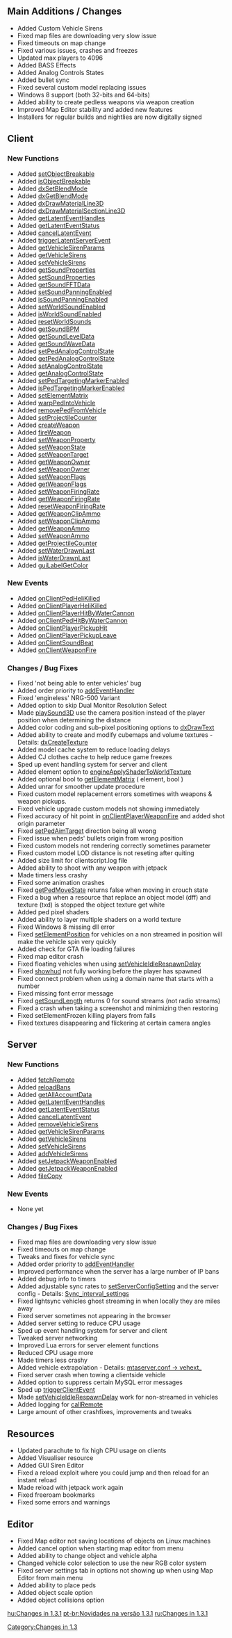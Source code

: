 Main Additions / Changes
------------------------

-   Added Custom Vehicle Sirens
-   Fixed map files are downloading very slow issue
-   Fixed timeouts on map change
-   Fixed various issues, crashes and freezes
-   Updated max players to 4096
-   Added BASS Effects
-   Added Analog Controls States
-   Added bullet sync
-   Fixed several custom model replacing issues
-   Windows 8 support (both 32-bits and 64-bits)
-   Added ability to create pedless weapons via weapon creation
-   Improved Map Editor stability and added new features
-   Installers for regular builds and nightlies are now digitally signed

Client
------

### New Functions

-   Added [setObjectBreakable](/docs/setObjectBreakable.md "wikilink")
-   Added [isObjectBreakable](/docs/isObjectBreakable.md "wikilink")
-   Added [dxSetBlendMode](/docs/dxSetBlendMode.md "wikilink")
-   Added [dxGetBlendMode](/docs/dxGetBlendMode.md "wikilink")
-   Added [dxDrawMaterialLine3D](/docs/dxDrawMaterialLine3D.md "wikilink")
-   Added [dxDrawMaterialSectionLine3D](/docs/dxDrawMaterialSectionLine3D.md "wikilink")
-   Added [getLatentEventHandles](/docs/getLatentEventHandles.md "wikilink")
-   Added [getLatentEventStatus](/docs/getLatentEventStatus.md "wikilink")
-   Added [cancelLatentEvent](/docs/cancelLatentEvent.md "wikilink")
-   Added [triggerLatentServerEvent](/docs/triggerLatentServerEvent.md "wikilink")
-   Added [getVehicleSirenParams](/docs/getVehicleSirenParams.md "wikilink")
-   Added [getVehicleSirens](/docs/getVehicleSirens.md "wikilink")
-   Added [setVehicleSirens](/docs/setVehicleSirens.md "wikilink")
-   Added [getSoundProperties](/docs/getSoundProperties.md "wikilink")
-   Added [setSoundProperties](/docs/setSoundProperties.md "wikilink")
-   Added [getSoundFFTData](/docs/getSoundFFTData.md "wikilink")
-   Added [setSoundPanningEnabled](/docs/setSoundPanningEnabled.md "wikilink")
-   Added [isSoundPanningEnabled](/docs/isSoundPanningEnabled.md "wikilink")
-   Added [setWorldSoundEnabled](/docs/setWorldSoundEnabled.md "wikilink")
-   Added [isWorldSoundEnabled](/docs/isWorldSoundEnabled.md "wikilink")
-   Added [resetWorldSounds](/docs/resetWorldSounds.md "wikilink")
-   Added [getSoundBPM](/docs/getSoundBPM.md "wikilink")
-   Added [getSoundLevelData](/docs/getSoundLevelData.md "wikilink")
-   Added [getSoundWaveData](/docs/getSoundWaveData.md "wikilink")
-   Added [setPedAnalogControlState](/docs/setPedAnalogControlState.md "wikilink")
-   Added [getPedAnalogControlState](/docs/getPedAnalogControlState.md "wikilink")
-   Added [setAnalogControlState](/docs/setAnalogControlState.md "wikilink")
-   Added [getAnalogControlState](/docs/getAnalogControlState.md "wikilink")
-   Added [setPedTargetingMarkerEnabled](/docs/setPedTargetingMarkerEnabled.md "wikilink")
-   Added [isPedTargetingMarkerEnabled](/docs/isPedTargetingMarkerEnabled.md "wikilink")
-   Added [setElementMatrix](/docs/setElementMatrix.md "wikilink")
-   Added [warpPedIntoVehicle](/docs/warpPedIntoVehicle.md "wikilink")
-   Added [removePedFromVehicle](/docs/removePedFromVehicle.md "wikilink")
-   Added [setProjectileCounter](/docs/setProjectileCounter.md "wikilink")
-   Added [createWeapon](/docs/createWeapon.md "wikilink")
-   Added [fireWeapon](/docs/fireWeapon.md "wikilink")
-   Added [setWeaponProperty](/docs/setWeaponProperty.md "wikilink")
-   Added [setWeaponState](/docs/setWeaponState.md "wikilink")
-   Added [setWeaponTarget](/docs/setWeaponTarget.md "wikilink")
-   Added [getWeaponOwner](/docs/getWeaponOwner.md "wikilink")
-   Added [setWeaponOwner](/docs/setWeaponOwner.md "wikilink")
-   Added [setWeaponFlags](/docs/setWeaponFlags.md "wikilink")
-   Added [getWeaponFlags](/docs/getWeaponFlags.md "wikilink")
-   Added [setWeaponFiringRate](/docs/setWeaponFiringRate.md "wikilink")
-   Added [getWeaponFiringRate](/docs/getWeaponFiringRate.md "wikilink")
-   Added [resetWeaponFiringRate](/docs/resetWeaponFiringRate.md "wikilink")
-   Added [getWeaponClipAmmo](/docs/getWeaponClipAmmo.md "wikilink")
-   Added [setWeaponClipAmmo](/docs/setWeaponClipAmmo.md "wikilink")
-   Added [getWeaponAmmo](/docs/getWeaponAmmo.md "wikilink")
-   Added [setWeaponAmmo](/docs/setWeaponAmmo.md "wikilink")
-   Added [getProjectileCounter](/docs/getProjectileCounter.md "wikilink")
-   Added [setWaterDrawnLast](/docs/setWaterDrawnLast.md "wikilink")
-   Added [isWaterDrawnLast](/docs/isWaterDrawnLast.md "wikilink")
-   Added [guiLabelGetColor](/docs/guiLabelGetColor.md "wikilink")

### New Events

-   Added [onClientPedHeliKilled](/docs/onClientPedHeliKilled.md "wikilink")
-   Added [onClientPlayerHeliKilled](/docs/onClientPlayerHeliKilled.md "wikilink")
-   Added [onClientPlayerHitByWaterCannon](/docs/onClientPlayerHitByWaterCannon.md "wikilink")
-   Added [onClientPedHitByWaterCannon](/docs/onClientPedHitByWaterCannon.md "wikilink")
-   Added [onClientPlayerPickupHit](/docs/onClientPlayerPickupHit.md "wikilink")
-   Added [onClientPlayerPickupLeave](/docs/onClientPlayerPickupLeave.md "wikilink")
-   Added [onClientSoundBeat](/docs/onClientSoundBeat.md "wikilink")
-   Added [onClientWeaponFire](/docs/onClientWeaponFire.md "wikilink")

### Changes / Bug Fixes

-   Fixed 'not being able to enter vehicles' bug
-   Added order priority to [addEventHandler](/docs/addEventHandler.md "wikilink")
-   Fixed 'engineless' NRG-500 Variant
-   Added option to skip Dual Monitor Resolution Select
-   Made [playSound3D](/docs/playSound3D.md "wikilink") use the camera position instead of the player position when determining the distance
-   Added color coding and sub-pixel positioning options to [dxDrawText](/docs/dxDrawText.md "wikilink")
-   Added ability to create and modify cubemaps and volume textures - Details: [dxCreateTexture](/docs/dxCreateTexture.md "wikilink")
-   Added model cache system to reduce loading delays
-   Added CJ clothes cache to help reduce game freezes
-   Sped up event handling system for server and client
-   Added element option to [engineApplyShaderToWorldTexture](/docs/engineApplyShaderToWorldTexture.md "wikilink")
-   Added optional bool to [getElementMatrix](/docs/getElementMatrix.md "wikilink") ( element, bool )
-   Added unrar for smoother update procedure
-   Fixed custom model replacement errors sometimes with weapons & weapon pickups.
-   Fixed vehicle upgrade custom models not showing immediately
-   Fixed accuracy of hit point in [onClientPlayerWeaponFire](/docs/onClientPlayerWeaponFire.md "wikilink") and added shot origin parameter
-   Fixed [setPedAimTarget](/docs/setPedAimTarget.md "wikilink") direction being all wrong
-   Fixed issue when peds' bullets origin from wrong position
-   Fixed custom models not rendering correctly sometimes parameter
-   Fixed custom model LOD distance is not reseting after quiting
-   Added size limit for clientscript.log file
-   Added ability to shoot with any weapon with jetpack
-   Made timers less crashy
-   Fixed some animation crashes
-   Fixed [getPedMoveState](/docs/getPedMoveState.md "wikilink") returns false when moving in crouch state
-   Fixed a bug when a resource that replace an object model (dff) and texture (txd) is stopped the object texture get white
-   Added ped pixel shaders
-   Added ability to layer multiple shaders on a world texture
-   Fixed Windows 8 missing dll error
-   Fixed [setElementPosition](/docs/setElementPosition.md "wikilink") for vehicles on a non streamed in position will make the vehicle spin very quickly
-   Added check for GTA file loading failures
-   Fixed map editor crash
-   Fixed floating vehicles when using [setVehicleIdleRespawnDelay](/docs/setVehicleIdleRespawnDelay.md "wikilink")
-   Fixed [showhud](/docs/Client_Commands#showhud.md "wikilink") not fully working before the player has spawned
-   Fixed connect problem when using a domain name that starts with a number
-   Fixed missing font error message
-   Fixed [getSoundLength](/docs/getSoundLength.md "wikilink") returns 0 for sound streams (not radio streams)
-   Fixed a crash when taking a screenshot and minimizing then restoring
-   Fixed setElementFrozen killing players from falls
-   Fixed textures disappearing and flickering at certain camera angles

Server
------

### New Functions

-   Added [fetchRemote](/docs/fetchRemote.md "wikilink")
-   Added [reloadBans](/docs/reloadBans.md "wikilink")
-   Added [getAllAccountData](/docs/getAllAccountData.md "wikilink")
-   Added [getLatentEventHandles](/docs/getLatentEventHandles.md "wikilink")
-   Added [getLatentEventStatus](/docs/getLatentEventStatus.md "wikilink")
-   Added [cancelLatentEvent](/docs/cancelLatentEvent.md "wikilink")
-   Added [removeVehicleSirens](/docs/removeVehicleSirens.md "wikilink")
-   Added [getVehicleSirenParams](/docs/getVehicleSirenParams.md "wikilink")
-   Added [getVehicleSirens](/docs/getVehicleSirens.md "wikilink")
-   Added [setVehicleSirens](/docs/setVehicleSirens.md "wikilink")
-   Added [addVehicleSirens](/docs/addVehicleSirens.md "wikilink")
-   Added [setJetpackWeaponEnabled](/docs/setJetpackWeaponEnabled.md "wikilink")
-   Added [getJetpackWeaponEnabled](/docs/getJetpackWeaponEnabled.md "wikilink")
-   Added [fileCopy](/docs/fileCopy.md "wikilink")

### New Events

-   None yet

### Changes / Bug Fixes

-   Fixed map files are downloading very slow issue
-   Fixed timeouts on map change
-   Tweaks and fixes for vehicle sync
-   Added order priority to [addEventHandler](/docs/addEventHandler.md "wikilink")
-   Improved performance when the server has a large number of IP bans
-   Added debug info to timers
-   Added adjustable sync rates to [setServerConfigSetting](/docs/setServerConfigSetting.md "wikilink") and the server config - Details: [Sync\_interval\_settings](/Sync_interval_settings.md "wikilink")
-   Fixed lightsync vehicles ghost streaming in when locally they are miles away
-   Fixed server sometimes not appearing in the browser
-   Added server setting to reduce CPU usage
-   Sped up event handling system for server and client
-   Tweaked server networking
-   Improved Lua errors for server element functions
-   Reduced CPU usage more
-   Made timers less crashy
-   Added vehicle extrapolation - Details: [mtaserver.conf -&gt; vehext\_](/docs/mtaserver.conf#vehext_percent.md "wikilink")
-   Fixed server crash when towing a clientside vehicle
-   Added option to suppress certain MySQL error messages
-   Sped up [triggerClientEvent](/docs/triggerClientEvent.md "wikilink")
-   Made [setVehicleIdleRespawnDelay](/docs/setVehicleIdleRespawnDelay.md "wikilink") work for non-streamed in vehicles
-   Added logging for [callRemote](/docs/callRemote.md "wikilink")
-   Large amount of other crashfixes, improvements and tweaks

Resources
---------

-   Updated parachute to fix high CPU usage on clients
-   Added Visualiser resource
-   Added GUI Siren Editor
-   Fixed a reload exploit where you could jump and then reload for an instant reload
-   Made reload with jetpack work again
-   Fixed freeroam bookmarks
-   Fixed some errors and warnings

Editor
------

-   Fixed Map editor not saving locations of objects on Linux machines
-   Added cancel option when starting map editor from menu
-   Added ability to change object and vehicle alpha
-   Changed vehicle color selection to use the new RGB color system
-   Fixed server settings tab in options not showing up when using Map Editor from main menu
-   Added ability to place peds
-   Added object scale option
-   Added object collisions option

[hu:Changes in 1.3.1](/docs/hu:Changes_in_1.3.1.md "wikilink") [pt-br:Novidades na versão 1.3.1](/pt-br:Novidades_na_versão_1.3.1.md "wikilink") [ru:Changes in 1.3.1](/ru:Changes_in_1.3.1.md "wikilink")

[Category:Changes in 1.3](/docs/Category:Changes_in_1.3.md "wikilink")
